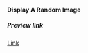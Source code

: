 #### Display A Random Image

##### Preview link
[Link](https://varunuk09.github.io/Js-projects/project7/)